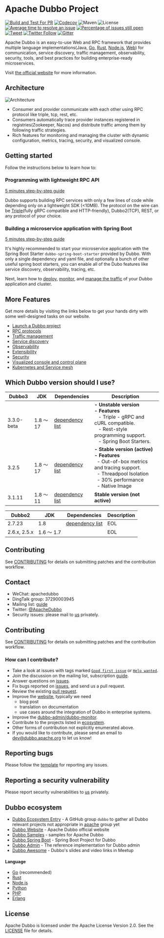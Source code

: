 # Apache Dubbo Project

[![Build and Test For PR](https://github.com/apache/dubbo/actions/workflows/build-and-test-pr.yml/badge.svg)](https://github.com/apache/dubbo/actions/workflows/build-and-test-pr.yml)
[![Codecov](https://codecov.io/gh/apache/dubbo/branch/3.3/graph/badge.svg)](https://codecov.io/gh/apache/dubbo)
![Maven](https://img.shields.io/maven-central/v/org.apache.dubbo/dubbo.svg)
![License](https://img.shields.io/github/license/alibaba/dubbo.svg)
[![Average time to resolve an issue](http://isitmaintained.com/badge/resolution/apache/dubbo.svg)](http://isitmaintained.com/project/apache/dubbo "Average time to resolve an issue")
[![Percentage of issues still open](http://isitmaintained.com/badge/open/apache/dubbo.svg)](http://isitmaintained.com/project/apache/dubbo "Percentage of issues still open")
[![Tweet](https://img.shields.io/twitter/url/http/shields.io.svg?style=social)](https://twitter.com/intent/tweet?text=Apache%20Dubbo%20is%20a%20high-performance%2C%20java%20based%2C%20open%20source%20RPC%20framework.&url=http://dubbo.apache.org/&via=ApacheDubbo&hashtags=rpc,java,dubbo,micro-service)
[![Twitter Follow](https://img.shields.io/twitter/follow/ApacheDubbo.svg?label=Follow&style=social&logoWidth=0)](https://twitter.com/intent/follow?screen_name=ApacheDubbo)
[![Gitter](https://badges.gitter.im/alibaba/dubbo.svg)](https://gitter.im/alibaba/dubbo?utm_source=badge&utm_medium=badge&utm_campaign=pr-badge)

Apache Dubbo is an easy-to-use Web and RPC framework that provides multiple
language implementations(Java, [Go](https://github.com/apache/dubbo-go), [Rust](https://github.com/apache/dubbo-rust), [Node.js](https://github.com/apache/dubbo-js), [Web](https://github.com/apache/dubbo-js)) for communication, service discovery, traffic management,
observability, security, tools, and best practices for building enterprise-ready microservices.

Visit [the official website](https://dubbo.apache.org/) for more information.

## Architecture
![Architecture](https://dubbo.apache.org/imgs/architecture.png)

* Consumer and provider communicate with each other using RPC protocol like triple, tcp, rest, etc.
* Consumers automatically trace provider instances registered in registries(Zookeeper, Nacos) and distribute traffic among them by following traffic strategies.
* Rich features for monitoring and managing the cluster with dynamic configuration, metrics, tracing, security, and visualized console.

## Getting started
Follow the instructions below to learn how to:

### Programming with lightweight RPC API
[5 minutes step-by-step guide](https://dubbo.apache.org/zh-cn/overview/quickstart/rpc/java)

Dubbo supports building RPC services with only a few lines of code while depending only on a lightweight SDK (<10MB). The protocol on the wire can be [Triple](https://dubbo.apache.org/zh-cn/overview/reference/protocols/triple/)(fully gRPC compatible and HTTP-friendly), Dubbo2(TCP), REST, or any protocol of your choice.


### Building a microservice application with Spring Boot
[5 minutes step-by-step guide](https://dubbo.apache.org/zh-cn/overview/quickstart/microservice)

It's highly recommended to start your microservice application with the Spring Boot Starter `dubbo-spring-boot-starter` provided by Dubbo. With only a single dependency and yaml file, and optionally a bunch of other useful spring boot starters, you can enable all of the Dubo features like service discovery, observability, tracing, etc.

Next, learn how to [deploy](https://dubbo.apache.org/zh-cn/overview/tasks/deploy/), [monitor](https://dubbo.apache.org/zh-cn/overview/tasks/observability/), and [manage the traffic](https://dubbo.apache.org/zh-cn/overview/tasks/traffic-management/) of your Dubbo application and cluster.

## More Features
Get more details by visiting the links below to get your hands dirty with some well-designed tasks on our website.

* [Launch a Dubbo project](https://dubbo.apache.org/zh-cn/overview/tasks/develop/template/)
* [RPC protocols](https://dubbo.apache.org/zh-cn/overview/core-features/protocols/)
* [Traffic management](https://dubbo.apache.org/zh-cn/overview/core-features/traffic/)
* [Service discovery](https://dubbo.apache.org/zh-cn/overview/core-features/service-discovery/)
* [Observability](https://dubbo.apache.org/zh-cn/overview/core-features/observability/)
* [Extensibility](https://dubbo.apache.org/zh-cn/overview/core-features/extensibility/)
* [Security](https://dubbo.apache.org/zh-cn/overview/core-features/security/)
* [Visualized console and control plane](https://dubbo.apache.org/zh-cn/overview/reference/admin/)
* [Kubernetes and Service mesh](https://dubbo.apache.org/zh-cn/overview/core-features/service-mesh/)

## Which Dubbo version should I use?
| **Dubbo3** | **JDK** | **Dependencies** | **Description** |
| --- | --- | --- | --- |
| 3.3.0-beta| 1.8 ～ 17 | [dependency list](https://github.com/apache/dubbo/blob/3.3/dubbo-dependencies-bom/pom.xml#L94)  | **- Unstable version** <br/> **- Features** <br/> &nbsp;&nbsp;  - Triple - gRPC and cURL compatible.<br/>  &nbsp;&nbsp;  - Rest-style programming support.<br/>  &nbsp;&nbsp;  - Spring Boot Starters. |
| 3.2.5 | 1.8 ～ 17 | [dependency list](https://github.com/apache/dubbo/blob/dubbo-3.2.5/dubbo-dependencies-bom/pom.xml#L94) | **- Stable version (active)** <br/> **- Features** <br/> &nbsp;&nbsp;- Out-of-box metrics and tracing support.<br/> &nbsp;&nbsp;- Threadpool Isolation<br/> &nbsp;&nbsp;- 30% performance<br/> &nbsp;&nbsp;- Native Image|
| 3.1.11 | 1.8 ～ 11 | [dependency list](https://github.com/apache/dubbo/blob/dubbo-3.2.11/dubbo-dependencies-bom/pom.xml#L94) | **Stable version (not active)** |

| **Dubbo2** | **JDK** | **Dependencies** | **Description** |
| --- | --- | --- | --- |
| 2.7.23 | 1.8 | [dependency list](https://github.com/apache/dubbo/blob/dubbo-2.7.23/dubbo-dependencies-bom/pom.xml#L92) | EOL |
| 2.6.x, 2.5.x | 1.6 ～ 1.7 |  | EOL |

## Contributing
See [CONTRIBUTING](https://github.com/apache/dubbo/blob/master/CONTRIBUTING.md) for details on submitting patches and the contribution workflow.

## Contact
* WeChat: apachedubbo
* DingTalk group: 37290003945
* Mailing list: [guide](https://dubbo.apache.org/zh-cn/contact/)
* Twitter: [@ApacheDubbo](https://twitter.com/ApacheDubbo)
* Security issues: please mail to [us](mailto:security@dubbo.apache.org) privately.

## Contributing

See [CONTRIBUTING](https://github.com/apache/dubbo/blob/master/CONTRIBUTING.md) for details on submitting patches and the contribution workflow.

### How can I contribute?

* Take a look at issues with tags marked [`Good first issue`](https://github.com/apache/dubbo/issues?q=is%3Aopen+is%3Aissue+label%3A%22good+first+issue%22) or [`Help wanted`](https://github.com/apache/dubbo/issues?q=is%3Aopen+is%3Aissue+label%3A%22help+wanted%22).
* Join the discussion on the mailing list, subscription [guide](https://github.com/apache/dubbo/wiki/Mailing-list-subscription-guide).
* Answer questions on [issues](https://github.com/apache/dubbo/issues).
* Fix bugs reported on [issues](https://github.com/apache/dubbo/issues), and send us a pull request.
* Review the existing [pull request](https://github.com/apache/dubbo/pulls).
* Improve the [website](https://github.com/apache/dubbo-website), typically we need
    * blog post
    * translation on documentation
    * use cases around the integration of Dubbo in enterprise systems.
* Improve the [dubbo-admin/dubbo-monitor](https://github.com/apache/dubbo-admin).
* Contribute to the projects listed in [ecosystem](https://github.com/dubbo).
* Other forms of contribution not explicitly enumerated above.
* If you would like to contribute, please send an email to dev@dubbo.apache.org to let us know!

## Reporting bugs

Please follow the [template](https://github.com/apache/dubbo/issues/new?template=dubbo-issue-report-template.md) for reporting any issues.

## Reporting a security vulnerability

Please report security vulnerabilities to [us](mailto:security@dubbo.apache.org) privately.

## Dubbo ecosystem

* [Dubbo Ecosystem Entry](https://github.com/apache?utf8=%E2%9C%93&q=dubbo&type=&language=) - A GitHub group `dubbo` to gather all Dubbo relevant projects not appropriate in [apache](https://github.com/apache) group yet
* [Dubbo Website](https://github.com/apache/dubbo-website) - Apache Dubbo official website
* [Dubbo Samples](https://github.com/apache/dubbo-samples) - samples for Apache Dubbo
* [Dubbo Spring Boot](https://github.com/apache/dubbo-spring-boot-project) - Spring Boot Project for Dubbo
* [Dubbo Admin](https://github.com/apache/dubbo-admin) - The reference implementation for Dubbo admin
* [Dubbo Awesome](https://github.com/apache/dubbo-awesome) - Dubbo's slides and video links in Meetup

#### Language

* [Go](https://github.com/apache/dubbo-go) (recommended)
* [Rust](https://github.com/apache/dubbo-rust)
* [Node.js](https://github.com/apache/dubbo-js)
* [Python](https://github.com/dubbo/py-client-for-apache-dubbo)
* [PHP](https://github.com/apache/dubbo-php-framework)
* [Erlang](https://github.com/apache/dubbo-erlang)

## License
Apache Dubbo is licensed under the Apache License Version 2.0. See the [LICENSE](https://github.com/apache/dubbo/blob/master/LICENSE) file for details.
